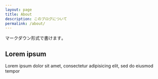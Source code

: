 ```yaml
---
layout: page
title: About
description: このブログについて
permalink: /about/
---
```


マークダウン形式で書けます｡

## Lorem ipsum

Lorem ipsum dolor sit amet, consectetur adipisicing elit, sed do eiusmod tempor

